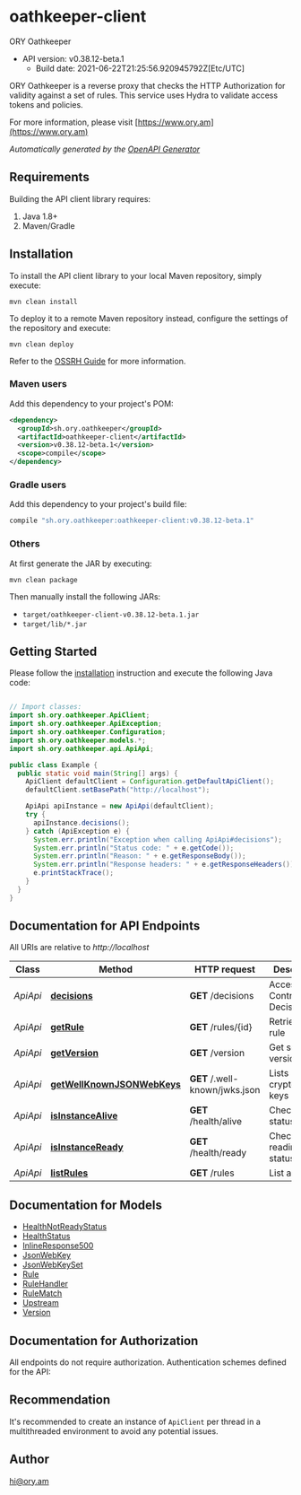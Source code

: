 # oathkeeper-client

ORY Oathkeeper
- API version: v0.38.12-beta.1
  - Build date: 2021-06-22T21:25:56.920945792Z[Etc/UTC]

ORY Oathkeeper is a reverse proxy that checks the HTTP Authorization for validity against a set of rules. This service uses Hydra to validate access tokens and policies.

  For more information, please visit [https://www.ory.am](https://www.ory.am)

*Automatically generated by the [OpenAPI Generator](https://openapi-generator.tech)*


## Requirements

Building the API client library requires:
1. Java 1.8+
2. Maven/Gradle

## Installation

To install the API client library to your local Maven repository, simply execute:

```shell
mvn clean install
```

To deploy it to a remote Maven repository instead, configure the settings of the repository and execute:

```shell
mvn clean deploy
```

Refer to the [OSSRH Guide](http://central.sonatype.org/pages/ossrh-guide.html) for more information.

### Maven users

Add this dependency to your project's POM:

```xml
<dependency>
  <groupId>sh.ory.oathkeeper</groupId>
  <artifactId>oathkeeper-client</artifactId>
  <version>v0.38.12-beta.1</version>
  <scope>compile</scope>
</dependency>
```

### Gradle users

Add this dependency to your project's build file:

```groovy
compile "sh.ory.oathkeeper:oathkeeper-client:v0.38.12-beta.1"
```

### Others

At first generate the JAR by executing:

```shell
mvn clean package
```

Then manually install the following JARs:

* `target/oathkeeper-client-v0.38.12-beta.1.jar`
* `target/lib/*.jar`

## Getting Started

Please follow the [installation](#installation) instruction and execute the following Java code:

```java

// Import classes:
import sh.ory.oathkeeper.ApiClient;
import sh.ory.oathkeeper.ApiException;
import sh.ory.oathkeeper.Configuration;
import sh.ory.oathkeeper.models.*;
import sh.ory.oathkeeper.api.ApiApi;

public class Example {
  public static void main(String[] args) {
    ApiClient defaultClient = Configuration.getDefaultApiClient();
    defaultClient.setBasePath("http://localhost");

    ApiApi apiInstance = new ApiApi(defaultClient);
    try {
      apiInstance.decisions();
    } catch (ApiException e) {
      System.err.println("Exception when calling ApiApi#decisions");
      System.err.println("Status code: " + e.getCode());
      System.err.println("Reason: " + e.getResponseBody());
      System.err.println("Response headers: " + e.getResponseHeaders());
      e.printStackTrace();
    }
  }
}

```

## Documentation for API Endpoints

All URIs are relative to *http://localhost*

Class | Method | HTTP request | Description
------------ | ------------- | ------------- | -------------
*ApiApi* | [**decisions**](docs/ApiApi.md#decisions) | **GET** /decisions | Access Control Decision API
*ApiApi* | [**getRule**](docs/ApiApi.md#getRule) | **GET** /rules/{id} | Retrieve a rule
*ApiApi* | [**getVersion**](docs/ApiApi.md#getVersion) | **GET** /version | Get service version
*ApiApi* | [**getWellKnownJSONWebKeys**](docs/ApiApi.md#getWellKnownJSONWebKeys) | **GET** /.well-known/jwks.json | Lists cryptographic keys
*ApiApi* | [**isInstanceAlive**](docs/ApiApi.md#isInstanceAlive) | **GET** /health/alive | Check alive status
*ApiApi* | [**isInstanceReady**](docs/ApiApi.md#isInstanceReady) | **GET** /health/ready | Check readiness status
*ApiApi* | [**listRules**](docs/ApiApi.md#listRules) | **GET** /rules | List all rules


## Documentation for Models

 - [HealthNotReadyStatus](docs/HealthNotReadyStatus.md)
 - [HealthStatus](docs/HealthStatus.md)
 - [InlineResponse500](docs/InlineResponse500.md)
 - [JsonWebKey](docs/JsonWebKey.md)
 - [JsonWebKeySet](docs/JsonWebKeySet.md)
 - [Rule](docs/Rule.md)
 - [RuleHandler](docs/RuleHandler.md)
 - [RuleMatch](docs/RuleMatch.md)
 - [Upstream](docs/Upstream.md)
 - [Version](docs/Version.md)


## Documentation for Authorization

All endpoints do not require authorization.
Authentication schemes defined for the API:

## Recommendation

It's recommended to create an instance of `ApiClient` per thread in a multithreaded environment to avoid any potential issues.

## Author

hi@ory.am


